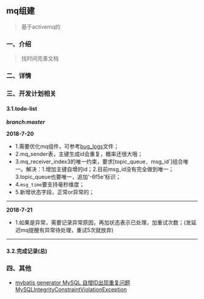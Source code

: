 ## mq组建
>基于activemq的


### 一、介绍
>找时间完善文档

### 二、详情

### 三、开发计划相关

#### 3.1.todo-list

***branch:master***

**2018-7-20**
- 1.需要优化mq组件，可参考[bug_logs](#logs)文件；
- 2.mq_sender表，主键生成id会重复，概率还很大哦；
- 3.mq_receiver_index3的唯一约束，要求[topic_queue`, `msg_id`]组合唯一。解决：1.增加主键自增的id；2.目前msg_id没有完全做到唯一；3.topic_queue也要唯一，追加'-6f5e'标识；
- 4.`msg_time`要支持毫秒维度；
- 5.新增状态字段，正常or异常的；

---
**2018-7-21**
- 1.如果是异常，需要记录异常原因，再加状态表示已处理，加重试次数；(发延迟mq提醒有异常待处理，重试5次就放弃)

---

#### 3.2.完成记录(总)


### 四、其他

- [mybatis generator MySQL 自增ID出现重复问题MySQLIntegrityConstraintViolationException](http://blog.csdn.net/lvbang_lzt/article/details/55188357)


